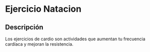 # Ejercicio Natacion

## Descripción
Los ejercicios de cardio son actividades que aumentan tu frecuencia cardíaca y mejoran la resistencia.